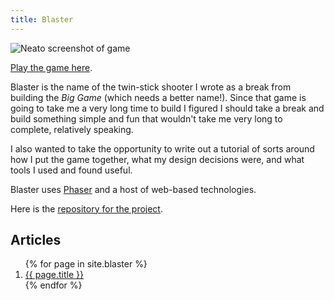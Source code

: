 ```yaml
---
title: Blaster
---
```


![Neato screenshot of game](/blaster/blaster-screenshot.png "Screenshot of Blaster")

[Play the game here][playblaster].

Blaster is the name of the twin-stick shooter I wrote as a break from building the _Big Game_ (which needs a better name!). Since that game is going to take me a very long time to build I figured I should take a break and build something simple and fun that wouldn't take me very long to complete, relatively speaking.

I also wanted to take the opportunity to write out a tutorial of sorts around how I put the game together, what my design decisions were, and what tools I used and found useful.

Blaster uses [Phaser][] and a host of web-based technologies.

Here is the [repository for the project][repo].

## Articles

<ol>
{% for page in site.blaster %}
  <li><a href="{{ page.url }}">{{ page.title }}</a></li>
{% endfor %}
</ol>

[playblaster]: http://blaster.drhayes.io
[phaser]: https://phaser.io/
[repo]: https://github.com/drhayes/blaster
